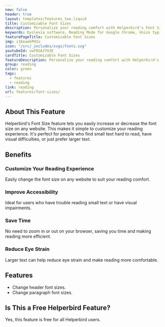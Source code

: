 ```yaml
---
new: false
header: true
layout: templates/features_two.liquid
title: Customizable Font Sizes
description: Personalize your reading comfort with Helperbird's Font Size feature. Easily increase or decrease text size on any website to improve readability and tailor your online reading experience.
keywords: Dyslexia software, Reading Mode for Google Chrome, Voice typing for Chrome, Text to speech for Chrome, text reader, Immersive Reader, dyslexia fonts, accessibility software, dyslexia software, Helperbird for Edge, Helperbird for Firefox, Helperbird for Chrome, Opendyslexic for Chrome, OpenDyslexic
featurePageTitle: Customizable Font Sizes
img: i1EeaekPHIo
icon: "/src/_includes/svgs/fonts.svg"
youtubeId: vwT8SAJfU3E
cardTitle: Customizable Font Sizes
featureDescription: Personalize your reading comfort with Helperbird's Font Size feature. Easily increase or decrease text size on any website to improve readability and tailor your online reading experience.
group: reading
color: green
tags: 
  - features
  - reading
link: reading
url: features/font-sizes/
---
```


## About This Feature

Helperbird's Font Size feature lets you easily increase or decrease the font size on any website. This makes it simple to customize your reading experience. It's perfect for people who find small text hard to read, have visual difficulties, or just prefer larger text.

## Benefits

### Customize Your Reading Experience
Easily change the font size on any website to suit your reading comfort.

### Improve Accessibility
Ideal for users who have trouble reading small text or have visual impairments.

### Save Time
No need to zoom in or out on your browser, saving you time and making reading more efficient.

### Reduce Eye Strain
Larger text can help reduce eye strain and make reading more comfortable.

## Features

- Change header font sizes.
- Change paragraph font sizes.

## Is This a Free Helperbird Feature?

Yes, this feature is free for all Helperbird users.
